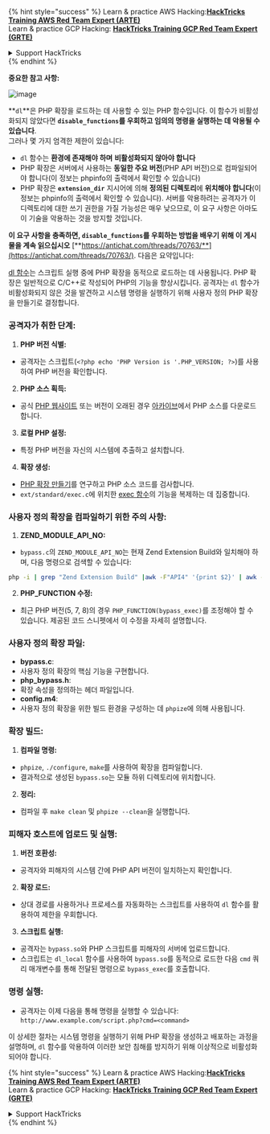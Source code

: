 {% hint style="success" %}
Learn & practice AWS Hacking:<img src="/.gitbook/assets/arte.png" alt="" data-size="line">[**HackTricks Training AWS Red Team Expert (ARTE)**](https://training.hacktricks.xyz/courses/arte)<img src="/.gitbook/assets/arte.png" alt="" data-size="line">\
Learn & practice GCP Hacking: <img src="/.gitbook/assets/grte.png" alt="" data-size="line">[**HackTricks Training GCP Red Team Expert (GRTE)**<img src="/.gitbook/assets/grte.png" alt="" data-size="line">](https://training.hacktricks.xyz/courses/grte)

<details>

<summary>Support HackTricks</summary>

* Check the [**subscription plans**](https://github.com/sponsors/carlospolop)!
* **Join the** 💬 [**Discord group**](https://discord.gg/hRep4RUj7f) or the [**telegram group**](https://t.me/peass) or **follow** us on **Twitter** 🐦 [**@hacktricks\_live**](https://twitter.com/hacktricks\_live)**.**
* **Share hacking tricks by submitting PRs to the** [**HackTricks**](https://github.com/carlospolop/hacktricks) and [**HackTricks Cloud**](https://github.com/carlospolop/hacktricks-cloud) github repos.

</details>
{% endhint %}

**중요한 참고 사항:**

![image](https://user-images.githubusercontent.com/84577967/174675487-a4c4ca06-194f-4725-85af-231a2f35d56c.png)

**`dl`**은 PHP 확장을 로드하는 데 사용할 수 있는 PHP 함수입니다. 이 함수가 비활성화되지 않았다면 **`disable_functions`를 우회하고 임의의 명령을 실행하는 데 악용될 수 있습니다**.\
그러나 몇 가지 엄격한 제한이 있습니다:

* `dl` 함수는 **환경에 존재해야 하며** **비활성화되지 않아야 합니다**
* PHP 확장은 서버에서 사용하는 **동일한 주요 버전**(PHP API 버전)으로 컴파일되어야 합니다(이 정보는 phpinfo의 출력에서 확인할 수 있습니다)
* PHP 확장은 **`extension_dir`** 지시어에 의해 **정의된 디렉토리**에 **위치해야 합니다**(이 정보는 phpinfo의 출력에서 확인할 수 있습니다). 서버를 악용하려는 공격자가 이 디렉토리에 대한 쓰기 권한을 가질 가능성은 매우 낮으므로, 이 요구 사항은 아마도 이 기술을 악용하는 것을 방지할 것입니다.

**이 요구 사항을 충족하면, `disable_functions`를 우회하는 방법을 배우기 위해 이 게시물을 계속 읽으십시오** [**https://antichat.com/threads/70763/**](https://antichat.com/threads/70763/). 다음은 요약입니다:

[dl 함수](http://www.php.net/manual/en/function.dl.php)는 스크립트 실행 중에 PHP 확장을 동적으로 로드하는 데 사용됩니다. PHP 확장은 일반적으로 C/C++로 작성되어 PHP의 기능을 향상시킵니다. 공격자는 `dl` 함수가 비활성화되지 않은 것을 발견하고 시스템 명령을 실행하기 위해 사용자 정의 PHP 확장을 만들기로 결정합니다.

### 공격자가 취한 단계:

1. **PHP 버전 식별:**
- 공격자는 스크립트(`<?php echo 'PHP Version is '.PHP_VERSION; ?>`)를 사용하여 PHP 버전을 확인합니다.

2. **PHP 소스 획득:**
- 공식 [PHP 웹사이트](http://www.php.net/downloads.php) 또는 버전이 오래된 경우 [아카이브](http://museum.php.net)에서 PHP 소스를 다운로드합니다.

3. **로컬 PHP 설정:**
- 특정 PHP 버전을 자신의 시스템에 추출하고 설치합니다.

4. **확장 생성:**
- [PHP 확장 만들기](http://www.php.net/manual/en/zend.creating.php)를 연구하고 PHP 소스 코드를 검사합니다.
- `ext/standard/exec.c`에 위치한 [exec 함수](http://www.php.net/manual/en/function.exec.php)의 기능을 복제하는 데 집중합니다.

### 사용자 정의 확장을 컴파일하기 위한 주의 사항:

1. **ZEND_MODULE_API_NO:**
- `bypass.c`의 `ZEND_MODULE_API_NO`는 현재 Zend Extension Build와 일치해야 하며, 다음 명령으로 검색할 수 있습니다:
```bash
php -i | grep "Zend Extension Build" |awk -F"API4" '{print $2}' | awk -F"," '{print $1}'
```

2. **PHP_FUNCTION 수정:**
- 최근 PHP 버전(5, 7, 8)의 경우 `PHP_FUNCTION(bypass_exec)`를 조정해야 할 수 있습니다. 제공된 코드 스니펫에서 이 수정을 자세히 설명합니다.

### 사용자 정의 확장 파일:

- **bypass.c**:
- 사용자 정의 확장의 핵심 기능을 구현합니다.
- **php_bypass.h**:
- 확장 속성을 정의하는 헤더 파일입니다.
- **config.m4**:
- 사용자 정의 확장을 위한 빌드 환경을 구성하는 데 `phpize`에 의해 사용됩니다.

### 확장 빌드:

1. **컴파일 명령:**
- `phpize`, `./configure`, `make`를 사용하여 확장을 컴파일합니다.
- 결과적으로 생성된 `bypass.so`는 모듈 하위 디렉토리에 위치합니다.

2. **정리:**
- 컴파일 후 `make clean` 및 `phpize --clean`을 실행합니다.

### 피해자 호스트에 업로드 및 실행:

1. **버전 호환성:**
- 공격자와 피해자의 시스템 간에 PHP API 버전이 일치하는지 확인합니다.

2. **확장 로드:**
- 상대 경로를 사용하거나 프로세스를 자동화하는 스크립트를 사용하여 `dl` 함수를 활용하여 제한을 우회합니다.

3. **스크립트 실행:**
- 공격자는 `bypass.so`와 PHP 스크립트를 피해자의 서버에 업로드합니다.
- 스크립트는 `dl_local` 함수를 사용하여 `bypass.so`를 동적으로 로드한 다음 `cmd` 쿼리 매개변수를 통해 전달된 명령으로 `bypass_exec`를 호출합니다.

### 명령 실행:

- 공격자는 이제 다음을 통해 명령을 실행할 수 있습니다: `http://www.example.com/script.php?cmd=<command>`

이 상세한 절차는 시스템 명령을 실행하기 위해 PHP 확장을 생성하고 배포하는 과정을 설명하며, `dl` 함수를 악용하여 이러한 보안 침해를 방지하기 위해 이상적으로 비활성화되어야 합니다.


{% hint style="success" %}
Learn & practice AWS Hacking:<img src="/.gitbook/assets/arte.png" alt="" data-size="line">[**HackTricks Training AWS Red Team Expert (ARTE)**](https://training.hacktricks.xyz/courses/arte)<img src="/.gitbook/assets/arte.png" alt="" data-size="line">\
Learn & practice GCP Hacking: <img src="/.gitbook/assets/grte.png" alt="" data-size="line">[**HackTricks Training GCP Red Team Expert (GRTE)**<img src="/.gitbook/assets/grte.png" alt="" data-size="line">](https://training.hacktricks.xyz/courses/grte)

<details>

<summary>Support HackTricks</summary>

* Check the [**subscription plans**](https://github.com/sponsors/carlospolop)!
* **Join the** 💬 [**Discord group**](https://discord.gg/hRep4RUj7f) or the [**telegram group**](https://t.me/peass) or **follow** us on **Twitter** 🐦 [**@hacktricks\_live**](https://twitter.com/hacktricks\_live)**.**
* **Share hacking tricks by submitting PRs to the** [**HackTricks**](https://github.com/carlospolop/hacktricks) and [**HackTricks Cloud**](https://github.com/carlospolop/hacktricks-cloud) github repos.

</details>
{% endhint %}
